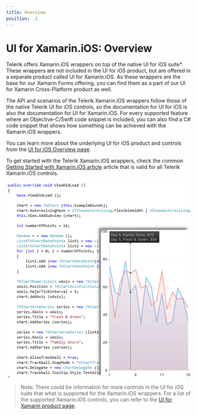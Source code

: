 ```yaml
---
title: Overview
position: .1
---
```


# UI for Xamarin.iOS: Overview

Telerik offers Xamarin.iOS wrappers on top of the native UI for iOS suite*. These wrappers are not included in the UI for iOS product, but are offered in a separate product called UI for Xamarin.iOS. As these wrappers are the base for our Xamarin Forms offering, you can find them as a part of our UI for Xamarin Cross-Platform product as well.

The API and scenarios of the Telerik Xamarin.iOS wrappers follow those of the native Telerik UI for iOS controls, so the documentation for UI for iOS is also the documentation for UI for Xamarin.iOS. For every supported feature where an Objective-C/Swift code snippet is included, you can also find a C# code snippet that shows how something can be achieved with the Xamarin.iOS wrappers.

You can learn more about the underlying UI for iOS product and controls from the [UI for iOS Overview page](../index). 

To get started with the Telerik Xamarin.iOS wrappers, check the common [Getting Started with Xamarin.iOS article](getting-started) article that is valid for all Telerik Xamarin.iOS controls.

<img src="../images/overview-xamarin001.png"/>


> Note: There could be information for more controls in the UI for iOS suite that what is supported for the Xamarin.iOS wrappers. For a list of the supported Xamarin.iOS controls, you can refer to the [UI for Xamarin product page](http://www.telerik.com/xamarin-ui).



